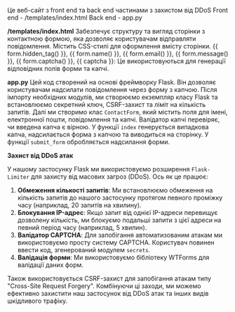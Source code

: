 Це веб-сайт з front end та back end частинами з захистом від DDoS
Front end - /templates/index.html
Back end - app.py

**/templates/index.html**
Забезпечує структуру та вигляд сторінки з контактною формою, яка дозволяє користувачам відправляти повідомлення.
Містить CSS-стилі для оформлення вмісту сторінки.
{{ form.hidden_tag() }}, {{ form.name() }}, {{ form.email() }}, {{ form.message() }}, {{ form.captcha() }}, {{ captcha }}: Це використовуються для генерації відповідних полів форми та капчі.

**app.py**
Цей код створений на основі фреймворку Flask. Він дозволяє користувачам надсилати повідомлення через форму з капчою.
Після імпорту необхідних модулів, ми створюємо екземпляр класу Flask та встановлюємо секретний ключ, CSRF-захист та ліміт на кількість запитів.
Далі ми створимо клас `ContactForm`, який містить поля для імені, електронної пошти, повідомлення та капчі. Валідатор капчі перевіряє, чи введена капча є вірною.
У функції `index` генерується випадкова капча, надсилається форма з капчою та виводиться на сторінку.
У функції `submit_form` обробляється надсилання форми.


**Захист від DDoS атак**

У нашому застосунку Flask ми використовуємо розширення `Flask-Limiter` для захисту від масових загроз (DDoS). Ось як це працює:
1. **Обмеження кількості запитів**: Ми встановлюємо обмеження на кількість запитів до нашого застосунку протягом певного проміжку часу (наприклад, 20 запитів на хвилину).
2. **Блокування IP-адрес**: Якщо запит від однієї IP-адреси перевищує дозволену кількість, ми блокуємо подальші запити з цієї адреси на певний період часу (наприклад, 5 хвилин).
3. **Валідатор CAPTCHA**: Для запобігання автоматизованим атакам ми використовуємо просту систему CAPTCHA. Користувач повинен ввести код, згенерований модулем `secrets`.
4. **Валідація форми**: Ми використовуємо бібліотеку WTForms для валідації даних форм.

Також використовується CSRF-захист для запобігання атакам типу "Cross-Site Request Forgery".
Комбінуючи ці заходи, ми можемо ефективно захистити наш застосунок від DDoS атак та інших видів шкідливого трафіку.
